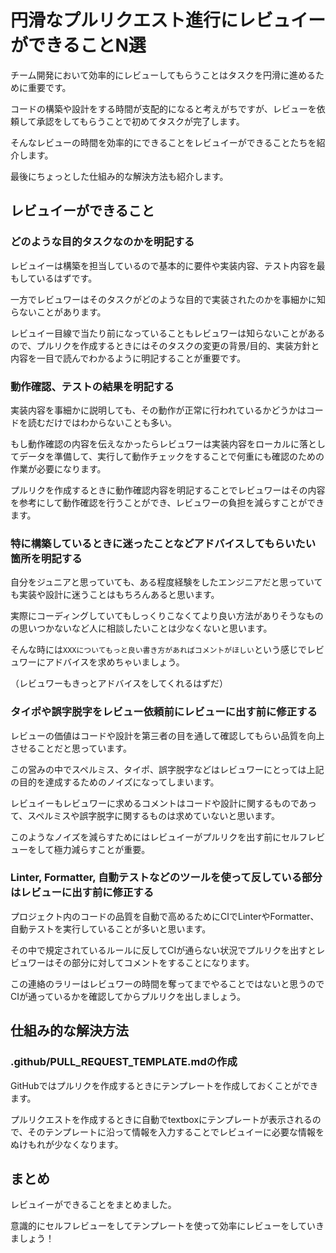 # 円滑なプルリクエスト進行にレビュイーができることN選

チーム開発において効率的にレビューしてもらうことはタスクを円滑に進めるために重要です。

コードの構築や設計をする時間が支配的になると考えがちですが、レビューを依頼して承認をしてもらうことで初めてタスクが完了します。

そんなレビューの時間を効率的にできることをレビュイーができることたちを紹介します。

最後にちょっとした仕組み的な解決方法も紹介します。

## レビュイーができること

### どのような目的タスクなのかを明記する

レビュイーは構築を担当しているので基本的に要件や実装内容、テスト内容を最もしているはずです。

一方でレビュワーはそのタスクがどのような目的で実装されたのかを事細かに知らないことがあります。

レビュイー目線で当たり前になっていることもレビュワーは知らないことがあるので、プルリクを作成するときにはそのタスクの変更の背景/目的、実装方針と内容を一目で読んでわかるように明記することが重要です。

### 動作確認、テストの結果を明記する

実装内容を事細かに説明しても、その動作が正常に行われているかどうかはコードを読むだけではわからないことも多い。

もし動作確認の内容を伝えなかったらレビュワーは実装内容をローカルに落としてデータを準備して、実行して動作チェックをすることで何重にも確認のための作業が必要になります。

プルリクを作成するときに動作確認内容を明記することでレビュワーはその内容を参考にして動作確認を行うことができ、レビュワーの負担を減らすことができます。

### 特に構築しているときに迷ったことなどアドバイスしてもらいたい箇所を明記する

自分をジュニアと思っていても、ある程度経験をしたエンジニアだと思っていても実装や設計に迷うことはもちろんあると思います。

実際にコーディングしていてもしっくりこなくてより良い方法がありそうなものの思いつかないなど人に相談したいことは少なくないと思います。

そんな時には`XXXについてもっと良い書き方があればコメントがほしい`という感じでレビュワーにアドバイスを求めちゃいましょう。

（レビュワーもきっとアドバイスをしてくれるはずだ）

### タイポや誤字脱字をレビュー依頼前にレビューに出す前に修正する

レビューの価値はコードや設計を第三者の目を通して確認してもらい品質を向上させることだと思っています。

この営みの中でスペルミス、タイポ、誤字脱字などはレビュワーにとっては上記の目的を達成するためのノイズになってしまいます。

レビュイーもレビュワーに求めるコメントはコードや設計に関するものであって、スペルミスや誤字脱字に関するものは求めていないと思います。

このようなノイズを減らすためにはレビュイーがプルリクを出す前にセルフレビューをして極力減らすことが重要。

### Linter, Formatter, 自動テストなどのツールを使って反している部分はレビューに出す前に修正する

プロジェクト内のコードの品質を自動で高めるためにCIでLinterやFormatter、自動テストを実行していることが多いと思います。

その中で規定されているルールに反してCIが通らない状況でプルリクを出すとレビュワーはその部分に対してコメントをすることになります。

この連絡のラリーはレビュワーの時間を奪ってまでやることではないと思うのでCIが通っているかを確認してからプルリクを出しましょう。

## 仕組み的な解決方法

### .github/PULL_REQUEST_TEMPLATE.mdの作成

GitHubではプルリクを作成するときにテンプレートを作成しておくことができます。

プルリクエストを作成するときに自動でtextboxにテンプレートが表示されるので、そのテンプレートに沿って情報を入力することでレビュイーに必要な情報をぬけもれが少なくなります。

## まとめ

レビュイーができることをまとめました。

意識的にセルフレビューをしてテンプレートを使って効率にレビューをしていきましょう！

